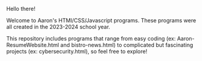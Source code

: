 Hello there!

Welcome to Aaron's HTMl/CSS/Javascript programs. These programs were all created in the 2023-2024 school year.

This repository includes programs that range from easy coding (ex: Aaron-ResumeWebsite.html and bistro-news.html) to complicated but fascinating projects (ex: cybersecurity.html), so feel free to explore!
